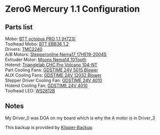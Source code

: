 # ZeroG Mercury 1.1 Configuration

## Parts list
Mobo: [BTT octopus PRO 1.1 (H723)](https://www.aliexpress.com/item/1005003561351349.html)  
Toolhead Mobo: [BTT EBB36 1.2](https://www.aliexpress.com/item/1005004242943483.html)  
Drivers: [TMC2240](https://www.aliexpress.com/item/1005005506622686.html)  
A/B Motors: [Stepperonline Nema17 17HE19-2004S](https://www.omc-stepperonline.com/e-series-nema-17-bipolar-55ncm-77-88oz-in-2a-42x48mm-4-wires-w-1m-cable-connector-17he19-2004s)  
Extruder Motor: [Moons Nema14 10Tooth](https://www.aliexpress.com/item/1005005871343168.html)  
Hotend: [Trianglelab CHC Pro Volcano 104-NT](https://www.aliexpress.com/item/1005003849153931.html)  
Part Cooling Fans: [GDSTIME 24V 5015 Blower](https://www.aliexpress.com/item/1005004193994226.html)  
AUX Cooling Fans: [GDSTIME 24V 12032 Blower](https://www.aliexpress.com/item/4001333963468.html)  
Stepper Driver Cooling Fan: [GDSTIME 24V 4010](https://www.aliexpress.com/item/32726640438.html)  
Hotend Cooling Fan: [GDSTIME 24V 4010](https://www.aliexpress.com/item/32726640438.html)  
Toolhead LED: [WS2812B](https://www.aliexpress.com/item/32560280169.html)  

## Notes
My Driver_0 was DOA on my board which is why the A motor is in Driver_3

This backup is provided by [Klipper-Backup](https://github.com/Staubgeborener/klipper-backup).
